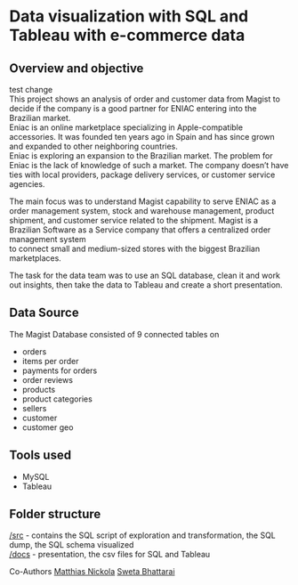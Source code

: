 
# Data visualization with SQL and Tableau with e-commerce data

## Overview and objective
test change  
This project shows an analysis of order and customer data from Magist to decide if the company is a good partner for ENIAC entering into the Brazilian market.  
Eniac is an online marketplace specializing in Apple-compatible accessories. It was founded ten years ago in Spain and has since grown and expanded to other neighboring countries.  
Eniac is exploring an expansion to the Brazilian market. The problem for Eniac is the lack of knowledge of such a market.
The company doesn’t have ties with local providers, package delivery services, or customer service agencies.  

The main focus was to understand Magist capability to serve ENIAC as a order management system, stock and warehouse management, product shipment, 
and customer service related to the shipment. Magist is a Brazilian Software as a Service company that offers a centralized order management system  
to connect small and medium-sized stores with the biggest Brazilian marketplaces. 

The task for the data team was to use an SQL database, clean it and work out insights, then take the data to Tableau and create a short presentation.  


## Data Source  

The Magist Database consisted of 9 connected tables on   
- orders   
- items per order  
- payments for orders  
- order reviews  
- products  
- product categories  
- sellers  
- customer  
- customer geo   

## Tools used 
- MySQL 
- Tableau

## Folder structure
[/src](https://github.com/HannePruefer/Data_Visualization/tree/main/src) - contains the SQL script of exploration and transformation, the SQL dump, the SQL schema visualized  
[/docs](https://github.com/HannePruefer/Data_Visualization/tree/main/docs) - presentation, the csv files for SQL and Tableau


Co-Authors 
[Matthias Nickola](https://github.com/MatthiasNickola)
[Sweta Bhattarai](https://github.com/SwetaBhattarai)  
 
